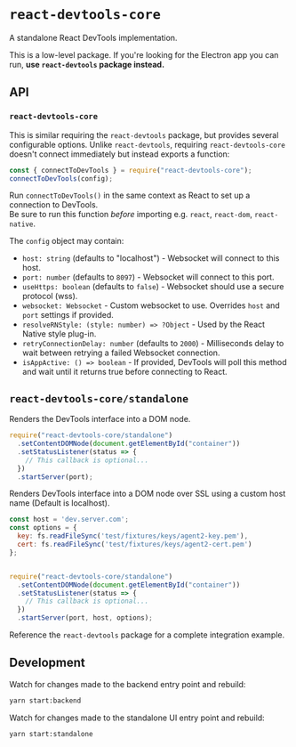 # `react-devtools-core`

A standalone React DevTools implementation.

This is a low-level package. If you're looking for the Electron app you can run, **use `react-devtools` package instead.**

## API

### `react-devtools-core`

This is similar requiring the `react-devtools` package, but provides several configurable options. Unlike `react-devtools`, requiring `react-devtools-core` doesn't connect immediately but instead exports a function:

```js
const { connectToDevTools } = require("react-devtools-core");
connectToDevTools(config);
```

Run `connectToDevTools()` in the same context as React to set up a connection to DevTools.  
Be sure to run this function *before* importing e.g. `react`, `react-dom`, `react-native`.

The `config` object may contain:

* `host: string` (defaults to "localhost") - Websocket will connect to this host.
* `port: number` (defaults to `8097`) - Websocket will connect to this port.
* `useHttps: boolean` (defaults to `false`) - Websocket should use a secure protocol (wss).
* `websocket: Websocket` - Custom websocket to use. Overrides `host` and `port` settings if provided.
* `resolveRNStyle: (style: number) => ?Object` - Used by the React Native style plug-in.
* `retryConnectionDelay: number` (defaults to `2000`) - Milliseconds delay to wait between retrying a failed Websocket connection.
* `isAppActive: () => boolean` - If provided, DevTools will poll this method and wait until it returns true before connecting to React.

## `react-devtools-core/standalone`

Renders the DevTools interface into a DOM node.

```js
require("react-devtools-core/standalone")
  .setContentDOMNode(document.getElementById("container"))
  .setStatusListener(status => {
    // This callback is optional...
  })
  .startServer(port);
```

Renders DevTools interface into a DOM node over SSL using a custom host name (Default is localhost).

```js
const host = 'dev.server.com';
const options = {
  key: fs.readFileSync('test/fixtures/keys/agent2-key.pem'),
  cert: fs.readFileSync('test/fixtures/keys/agent2-cert.pem')
};


require("react-devtools-core/standalone")
  .setContentDOMNode(document.getElementById("container"))
  .setStatusListener(status => {
    // This callback is optional...
  })
  .startServer(port, host, options);
```

Reference the `react-devtools` package for a complete integration example.

## Development

Watch for changes made to the backend entry point and rebuild:

```sh
yarn start:backend
```

Watch for changes made to the standalone UI entry point and rebuild:

```sh
yarn start:standalone
```
